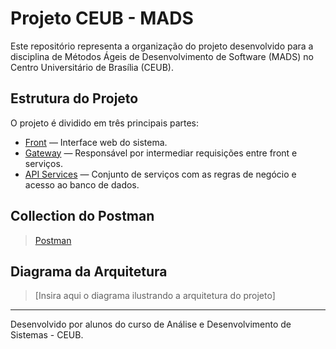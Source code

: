 # Projeto CEUB - MADS

Este repositório representa a organização do projeto desenvolvido para a disciplina de Métodos Ágeis de Desenvolvimento de Software (MADS) no Centro Universitário de Brasília (CEUB).

## Estrutura do Projeto

O projeto é dividido em três principais partes:

- [Front](https://github.com/CRUD-Mads/front) — Interface web do sistema.
- [Gateway](https://github.com/CRUD-Mads/gateway) — Responsável por intermediar requisições entre front e serviços.
- [API Services](https://github.com/CRUD-Mads/api_services) — Conjunto de serviços com as regras de negócio e acesso ao banco de dados.

## Collection do Postman

> [Postman](https://.postman.co/workspace/My-Workspace~c60ce1f2-a115-49ad-8bff-6a5828849de6/collection/38743621-90771320-eeb9-4c68-adb0-d17a23b30b17?action=share&creator=38743621)

## Diagrama da Arquitetura

> [Insira aqui o diagrama ilustrando a arquitetura do projeto]

---

Desenvolvido por alunos do curso de Análise e Desenvolvimento de Sistemas - CEUB.

